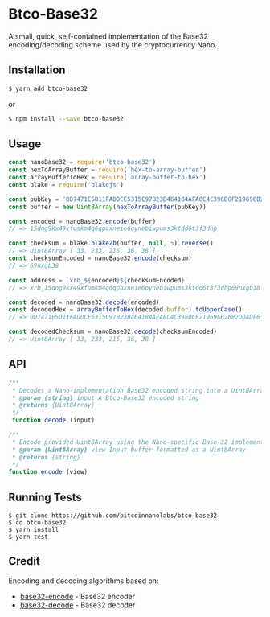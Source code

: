 # Btco-Base32

A small, quick, self-contained implementation of the Base32 encoding/decoding scheme used by the cryptocurrency Nano.

## Installation

```sh
$ yarn add btco-base32
```

or

```sh
$ npm install --save btco-base32
```

## Usage

```js
const nanoBase32 = require('btco-base32')
const hexToArrayBuffer = require('hex-to-array-buffer')
const arrayBufferToHex = require('array-buffer-to-hex')
const blake = require('blakejs')

const pubKey = '0D7471E5D11FADDCE5315C97B23B464184AFA8C4C396DCF219696B2682D0ADF6'
const buffer = new Uint8Array(hexToArrayBuffer(pubKey))

const encoded = nanoBase32.encode(buffer)
// => 15dng9kx49xfumkm4q6qpaxneie6oynebiwpums3ktdd6t3f3dhp

const checksum = blake.blake2b(buffer, null, 5).reverse()
// => Uint8Array [ 33, 233, 215, 36, 38 ]
const checksumEncoded = nanoBase32.encode(checksum)
// => 69nxgb38

const address = `xrb_${encoded}${checksumEncoded}`
// => xrb_15dng9kx49xfumkm4q6qpaxneie6oynebiwpums3ktdd6t3f3dhp69nxgb38

const decoded = nanoBase32.decode(encoded)
const decodedHex = arrayBufferToHex(decoded.buffer).toUpperCase()
// => 0D7471E5D11FADDCE5315C97B23B464184AFA8C4C396DCF219696B2682D0ADF6

const decodedChecksum = nanoBase32.decode(checksumEncoded)
// => Uint8Array [ 33, 233, 215, 36, 38 ]
```

## API

```javascript
/**
 * Decodes a Nano-implementation Base32 encoded string into a Uint8Array
 * @param {string} input A Btco-Base32 encoded string
 * @returns {Uint8Array}
 */
 function decode (input)

/**
 * Encode provided Uint8Array using the Nano-specific Base-32 implementeation.
 * @param {Uint8Array} view Input buffer formatted as a Uint8Array
 * @returns {string}
 */
function encode (view)
 ```

 ## Running Tests
 ```
 $ git clone https://github.com/bitcoinnanolabs/btco-base32
 $ cd btco-base32
 $ yarn install
 $ yarn test
 ```

## Credit
Encoding and decoding algorithms based on:
- [base32-encode](https://github.com/LinusU/base32-encode) - Base32 encoder
- [base32-decode](https://github.com/LinusU/base32-decode) - Base32 decoder
